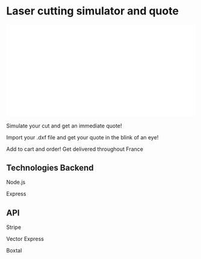 # Laser cutting simulator and quote

![enter image description here](https://github.com/Matvienkoa/Mylaser-Frontend/blob/master/images/logo-white.png?raw=true)

Simulate your cut and get an immediate quote!

Import your .dxf file and get your quote in the blink of an eye!

Add to cart and order! Get delivered throughout France


## Technologies Backend

Node.js

Express

## API

Stripe

Vector Express

Boxtal

